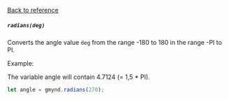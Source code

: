 [Back to reference](../README.md)

##### `radians(deg)`
Converts the angle value `deg` from the range -180 to 180 in the range -PI to PI.

Example:

The variable angle will contain 4.7124 (= 1,5 * PI).
```javascript
let angle = gmynd.radians(270);
```

